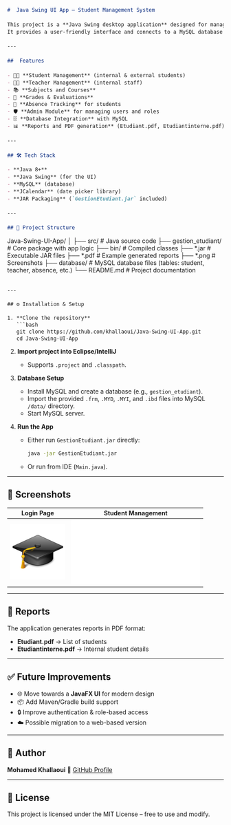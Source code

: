 ```markdown
#  Java Swing UI App – Student Management System

This project is a **Java Swing desktop application** designed for managing students, teachers, absences, grades, and administration in a school/lycée environment.  
It provides a user-friendly interface and connects to a MySQL database for storing and managing academic data.

---

##  Features

- 👨‍🎓 **Student Management** (internal & external students)
- 👩‍🏫 **Teacher Management** (internal staff)
- 📚 **Subjects and Courses**
- 📝 **Grades & Evaluations**
- 📆 **Absence Tracking** for students
- 🛡️ **Admin Module** for managing users and roles
- 🗄️ **Database Integration** with MySQL
- 📊 **Reports and PDF generation** (Etudiant.pdf, Etudiantinterne.pdf)

---

## 🛠️ Tech Stack

- **Java 8+**
- **Java Swing** (for the UI)
- **MySQL** (database)
- **JCalendar** (date picker library)
- **JAR Packaging** (`GestionEtudiant.jar` included)

---

## 📂 Project Structure

```

Java-Swing-UI-App/
│
├── src/                  # Java source code
├── gestion_etudiant/     # Core package with app logic
├── bin/                  # Compiled classes
├── *.jar                 # Executable JAR files
├── *.pdf                 # Example generated reports
├── *.png                 # Screenshots
├── database/             # MySQL database files (tables: student, teacher, absence, etc.)
└── README.md             # Project documentation

````

---

## ⚙️ Installation & Setup

1. **Clone the repository**  
   ```bash
   git clone https://github.com/khallaoui/Java-Swing-UI-App.git
   cd Java-Swing-UI-App
````

2. **Import project into Eclipse/IntelliJ**

   * Supports `.project` and `.classpath`.

3. **Database Setup**

   * Install MySQL and create a database (e.g., `gestion_etudiant`).
   * Import the provided `.frm`, `.MYD`, `.MYI`, and `.ibd` files into MySQL `/data/` directory.
   * Start MySQL server.

4. **Run the App**

   * Either run `GestionEtudiant.jar` directly:

     ```bash
     java -jar GestionEtudiant.jar
     ```
   * Or run from IDE (`Main.java`).

---

## 📸 Screenshots

| Login Page      | Student Management              |
| --------------- | ------------------------------- |
| ![Login](3.png) | ![Student Report](Etudiant.pdf) |

---

## 📄 Reports

The application generates reports in PDF format:

* **Etudiant.pdf** → List of students
* **Etudiantinterne.pdf** → Internal student details

---

## ✅ Future Improvements

* 🌐 Move towards a **JavaFX UI** for modern design
* 📦 Add Maven/Gradle build support
* 🔒 Improve authentication & role-based access
* ☁️ Possible migration to a web-based version

---

## 👤 Author

**Mohamed Khallaoui**
📌 [GitHub Profile](https://github.com/khallaoui)

---

## 📝 License

This project is licensed under the MIT License – free to use and modify.

```

